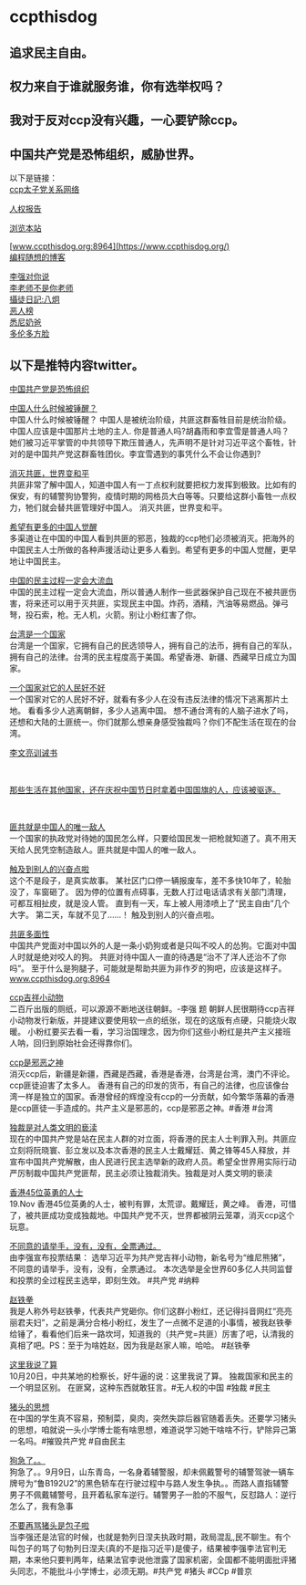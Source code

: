 # ccpthisdog

## 追求民主自由。
## 权力来自于谁就服务谁，你有选举权吗？
## 我对于反对ccp没有兴趣，一心要铲除ccp。
## 中国共产党是恐怖组织，威胁世界。
以下是链接：<br />
[ccp太子党关系网络](https://github.com/programthink/zhao)<br />

[人权报告](https://a.com) <br />

[浏览本站](https://ccpthisbigdog.github.io/ccpthisdog/)
<br />

[www.ccpthisdog.org:8964](https://www.ccpthisdog.org/) <br />
[编程随想的博客](https://program-think.blogspot.com/)<br />


[李强对你说](https://x.com/lisaytoyou)<br />
[李老师不是你老师](https://x.com/whyyoutouzhele)<br />
[攝徒日記:八炯](https://youtube.com/@funtv8964)<br />
[恶人榜](https://www.fiendlist.info) <br />
[悉尼奶爸](https://youtube.com/@sydneydaddy1) <br />
[多伦多方脸](https://youtube.com/@torontobigface) <br />

## 以下是推特内容twitter。

[中国共产党是恐怖组织](https://x.com/lisaytoyou/status/1883942071318515739)   <br />

[中国人什么时候被锤醒？](https://x.com/lisaytoyou/status/1876032401446699340)
<br />
中国人什么时候被锤醒？ 
中国人是被统治阶级，共匪这群畜牲目前是统治阶级。中国人应该是中国那片土地的主人.
你是普通人吗?胡鑫雨和李宜雪是普通人吗？她们被习近平掌管的中共领导下欺压普通人，先声明不是针对习近平这个畜牲，针对的是中国共产党这群畜牲团伙。李宜雪遇到的事凭什么不会让你遇到?
<br />

[消灭共匪，世界变和平](https://x.com/lisaytoyou/status/1896192181368697175)  <br />
共匪非常了解中国人，知道中国人有一丁点权利就要把权力发挥到极致。比如有的保安，有的辅警狗协警狗，疫情时期的网格员大白等等。只要给这群小畜牲一点权力，牠们就会替共匪管理好中国人。
消灭共匪，世界变和平。
<br />

[希望有更多的中国人觉醒](https://x.com/lisaytoyou/status/1893678483051544674) <br />
多渠道让在中国的中国人看到共匪的邪恶，独裁的ccp牠们必须被消灭。把海外的中国民主人士所做的各种声援活动让更多人看到。希望有更多的中国人觉醒，更早地让中国民主。
<br />

[中国的民主过程一定会大流血](https://x.com/lisaytoyou/status/1890853850237510027)  <br />
中国的民主过程一定会大流血，所以普通人制作一些武器保护自己现在不被共匪伤害，将来还可以用于灭共匪，实现民主中国。炸药，酒精，汽油等易燃品。弹弓弩，投石索，枪。无人机，火箭。别让小粉红害了你。
<br />

[台湾是一个国家](https://x.com/lisaytoyou/status/1889653110785614335)  <br />
台湾是一个国家，它拥有自己的民选领导人，拥有自己的法币，拥有自己的军队，拥有自己的法律。台湾的民主程度高于美国。希望香港、新疆、西藏早日成立为国家。
<br />

[一个国家对它的人民好不好](https://x.com/lisaytoyou/status/1876040881469592042)  <br />
一个国家对它的人民好不好，就看有多少人在没有违反法律的情况下逃离那片土地。
看看多少人逃离朝鲜，多少人逃离中国。
想不通台湾有的人脑子进水了吗，还想和大陆的土匪统一。你们就那么想亲身感受独裁吗？你们不配生活在现在的台湾。
<br />

[李文亮训诫书](https://x.com/lisaytoyou/status/1875555709305364544)

<br />

[那些生活在其他国家，还在庆祝中国节日时拿着中国国旗的人，应该被驱逐。](https://x.com/lisaytoyou/status/1866323444402421772)

<br />

[匪共就是中国人的唯一敌人](https://x.com/lisaytoyou/status/1863592219036336588)  <br />
一个国家的执政党对待她的国民怎么样，只要给国民发一把枪就知道了。真不用天天给人民凭空制造敌人。匪共就是中国人的唯一敌人。<br />

[触及到别人的兴奋点啦](https://x.com/lisaytoyou/status/1863421956818657737) 
<br />
这个不是段子，是真实故事。
某社区门口停一辆报废车，差不多快10年了，轮胎没了，车窗砸了。
因为停的位置有点碍事，无数人打过电话请求有关部门清理，可都互相扯皮，就是没人管。
直到有一天，车上被人用漆喷上了“民主自由”几个大字。
第二天，车就不见了……！
触及到别人的兴奋点啦。<br />

[共匪多面性](https://x.com/lisaytoyou/status/1862990488627806615)
<br />
中国共产党面对中国以外的人是一条小奶狗或者是只叫不咬人的怂狗。它面对中国人时就是绝对咬人的狗。
共匪对待中国人一直的待遇是“治不了洋人还治不了你吗”。
至于什么是狗腿子，可能就是帮助共匪为非作歹的狗吧，应该是这样子。
www.ccpthisdog.org:8964
<br />

[ccp吉祥小动物](https://x.com/lisaytoyou/status/1862854122594070848) 
<br />
二百斤出版的厕纸，可以源源不断地送往朝鲜。-李强 题
朝鲜人民很期待ccp吉祥小动物发行新版，并提建议要使用软一点的纸张，现在的这版有点硬，只能烧火取暖。
小粉红要买去看一看，学习治国理念，因为你们这些小粉红是共产主义接班人呐，回归到原始社会还得靠你们。
<br />

[ccp是邪恶之神](https://x.com/lisaytoyou/status/1861910466760478724)   <br />
消灭ccp后，新疆是新疆，西藏是西藏，香港是香港，台湾是台湾，澳门不评论。ccp匪徒迫害了太多人。
香港有自己的印发的货币，有自己的法律，也应该像台湾一样是独立的国家。香港曾经的辉煌没有ccp的一分贡献，如今繁华落幕的香港是ccp匪徒一手造成的。共产主义是邪恶的，ccp是邪恶之神。#香港 #台湾
<br />

[独裁是对人类文明的亵渎](https://x.com/lisaytoyou/status/1859282271569686948)  <br />
现在的中国共产党是站在民主人群的对立面，将香港的民主人士判罪入刑。共匪应立刻将阮晓寰、彭立发以及本次香港的民主人士戴耀廷、黄之锋等45人释放，并宣布中国共产党解散，由人民进行民主选举新的政府人员。希望全世界用实际行动严厉制裁中国共产党匪帮，民主必须让独裁消失。独裁是对人类文明的亵渎
<br />

[香港45位英勇的人士](https://x.com/lisaytoyou/status/1859223867736150144)
<br />
19.Nov 香港45位英勇的人士，被判有罪，太荒谬。戴耀廷，黄之峰。 香港，可惜了，被共匪成功变成独裁地。中国共产党不灭，世界都被阴云笼罩，消灭ccp这个玩意。<br />

[不同意的请举手，没有，没有，全票通过。](https://x.com/lisaytoyou/status/1858902597760946364)
<br />
由李强宣布投票结果：
选举习近平为共产党吉祥小动物，新名号为“维尼熊猪”，
不同意的请举手，没有，没有，全票通过。
本次选举是全世界60多亿人共同监督和投票的全过程民主选举，即刻生效。
#共产党 #纳粹 <br />

[赵铁拳](https://x.com/lisaytoyou/status/1853237595376927000)
<br />
我是人称外号赵铁拳，代表共产党砸你。你们这群小粉红，还记得抖音网红“亮亮丽君夫妇”，之前是满分合格小粉红，发生了一点微不足道的小事情，被我赵铁拳给锤了，看看他们后来一路坎坷，知道我的（共产党=共匪）厉害了吧，认清我的真相了吧。PS：至于为啥姓赵，因为我是赵家人嘛，哈哈。 #赵铁拳
<br />

[这里我说了算](https://x.com/lisaytoyou/status/1850183500017651785)
<br /> 10月20日，中共某地的检察长，好牛逼的说：这里我说了算。
独裁国家和民主的一个明显区别。
在匪窝，这种东西就敢狂言。#无人权的中国 #独裁 #民主  <br />

[猪头的思想](https://x.com/lisaytoyou/status/1847638364956115068)
<br /> 在中国的学生真不容易，预制菜，臭肉，突然失踪后器官随着丢失。还要学习猪头的思想，咱就说一头小学博士能有啥思想，难道说学习她干啥啥不行，铲除异己第一名吗。#摧毁共产党  #自由民主 <br />

[狗急了。。](https://x.com/lisaytoyou/status/1833876938126975206)
<br />  狗急了。。9月9日，山东青岛，一名身着辅警服，却未佩戴警号的辅警驾驶一辆车牌号为“鲁B192U2”的黑色轿车在行驶过程中与路人发生争执。。而路人直指辅警男子不佩戴辅警号，且开着私家车逆行。辅警男子一脸的不服气，反怼路人：逆行怎么了，我有急事  <br />


[不要再骂猪头是包子啦](https://x.com/lisaytoyou/status/1825993328615194946)
  <br />当李强还是法官的时候，也就是勃列日涅夫执政时期，政局混乱,民不聊生。有个叫包子的骂了句勃列日涅夫(真的不是指习近平)是傻子，结果被李强李法官判无期，本来他只要判两年，结果法官李说他泄露了国家机密，全国都不能明面批评猪头同志，不能批斗小学博士，必须无期。#共产党 #猪头 #CCp #普京